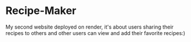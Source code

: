 # Recipe-Maker

My second website deployed on render, it's about users sharing their recipes to others and other users can view and add their favorite recipes:)
